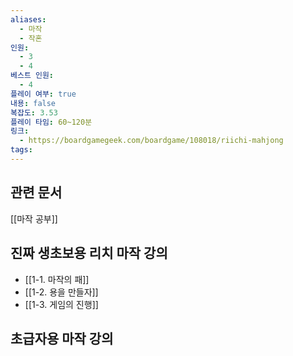 ```yaml
---
aliases:
  - 마작
  - 작혼
인원:
  - 3
  - 4
베스트 인원:
  - 4
플레이 여부: true
내용: false
복잡도: 3.53
플레이 타임: 60~120분
링크:
  - https://boardgamegeek.com/boardgame/108018/riichi-mahjong
tags:
---
```

## 관련 문서
[[마작 공부]]
## 진짜 생초보용 리치 마작 강의
 - [[1-1. 마작의 패]]
 - [[1-2. 용을 만들자]]
 - [[1-3. 게임의 진행]]
## 초급자용 마작 강의
